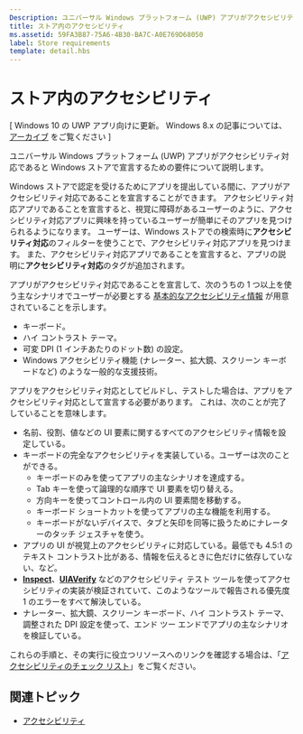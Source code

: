 ```yaml
---
Description: ユニバーサル Windows プラットフォーム (UWP) アプリがアクセシビリティ対応であると Windows ストアで宣言するための要件について説明します。
title: ストア内のアクセシビリティ
ms.assetid: 59FA3B87-75A6-4B30-BA7C-A0E769D68050
label: Store requirements
template: detail.hbs
---
```


ストア内のアクセシビリティ
=========================================================================================

\[ Windows 10 の UWP アプリ向けに更新。 Windows 8.x の記事については、[アーカイブ](http://go.microsoft.com/fwlink/p/?linkid=619132) をご覧ください \]

ユニバーサル Windows プラットフォーム (UWP) アプリがアクセシビリティ対応であると Windows ストアで宣言するための要件について説明します。

Windows ストアで認定を受けるためにアプリを提出している間に、アプリがアクセシビリティ対応であることを宣言することができます。 アクセシビリティ対応アプリであることを宣言すると、視覚に障碍があるユーザーのように、アクセシビリティ対応アプリに興味を持っているユーザーが簡単にそのアプリを見つけられるようになります。 ユーザーは、Windows ストアでの検索時に**アクセシビリティ対応**のフィルターを使うことで、アクセシビリティ対応アプリを見つけます。 また、アクセシビリティ対応アプリであることを宣言すると、アプリの説明に**アクセシビリティ対応**のタグが追加されます。

アプリがアクセシビリティ対応であることを宣言して、次のうちの 1 つ以上を使う主なシナリオでユーザーが必要とする [基本的なアクセシビリティ情報](basic-accessibility-information.md) が用意されていることを示します。

-   キーボード。
-   ハイ コントラスト テーマ。
-   可変 DPI (1 インチあたりのドット数) の設定。
-   Windows アクセシビリティ機能 (ナレーター、拡大鏡、スクリーン キーボードなど) のような一般的な支援技術。

アプリをアクセシビリティ対応としてビルドし、テストした場合は、アプリをアクセシビリティ対応として宣言する必要があります。 これは、次のことが完了していることを意味します。

-   名前、役割、値などの UI 要素に関するすべてのアクセシビリティ情報を設定している。
-   キーボードの完全なアクセシビリティを実装している。ユーザーは次のことができる。
    -   キーボードのみを使ってアプリの主なシナリオを達成する。
    -   Tab キーを使って論理的な順序で UI 要素を切り替える。
    -   方向キーを使ってコントロール内の UI 要素間を移動する。
    -   キーボード ショートカットを使ってアプリの主な機能を利用する。
    -   キーボードがないデバイスで、タブと矢印を同等に扱うためにナレーターのタッチ ジェスチャを使う。
-   アプリの UI が視覚上のアクセシビリティに対応している。最低でも 4.5:1 のテキスト コントラスト比がある、情報を伝えるときに色だけに依存していない、など。
-   [
            **Inspect**](https://msdn.microsoft.com/library/windows/desktop/Dd318521)、[**UIAVerify**](https://msdn.microsoft.com/library/windows/desktop/Hh920986) などのアクセシビリティ テスト ツールを使ってアクセシビリティの実装が検証されていて、このようなツールで報告される優先度 1 のエラーをすべて解決している。
-   ナレーター、拡大鏡、スクリーン キーボード、ハイ コントラスト テーマ、調整された DPI 設定を使って、エンド ツー エンドでアプリの主なシナリオを検証している。

これらの手順と、その実行に役立つリソースへのリンクを確認する場合は、「[アクセシビリティのチェック リスト](accessibility-checklist.md)」をご覧ください。

<span id="related_topics"></span>関連トピック
-----------------------------------------------

* [アクセシビリティ](accessibility.md)
 

 





<!--HONumber=Mar16_HO3-->


